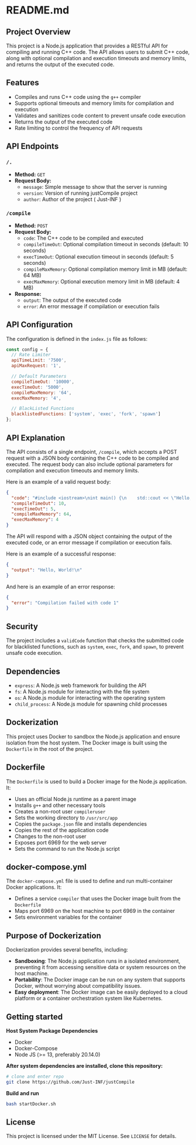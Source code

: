 **README.md**
================

**Project Overview**
-------------------

This project is a Node.js application that provides a RESTful API for compiling and running C++ code. The API allows users to submit C++ code, along with optional compilation and execution timeouts and memory limits, and returns the output of the executed code.

**Features**
------------

* Compiles and runs C++ code using the `g++` compiler
* Supports optional timeouts and memory limits for compilation and execution
* Validates and sanitizes code content to prevent unsafe code execution
* Returns the output of the executed code
* Rate limiting to control the frequency of API requests

**API Endpoints**
----------------

### `/.`

* **Method:** `GET`
* **Request Body:**
	+ `message`: Simple message to show that the server is running
	+ `version`: Version of running justCompile project
	+ `author`: Author of the project ( Just-INF )

### `/compile`

* **Method:** `POST`
* **Request Body:**
	+ `code`: The C++ code to be compiled and executed
	+ `compileTimeOut`: Optional compilation timeout in seconds (default: 10 seconds)
	+ `execTimeOut`: Optional execution timeout in seconds (default: 5 seconds)
	+ `compileMaxMemory`: Optional compilation memory limit in MB (default: 64 MB)
	+ `execMaxMemory`: Optional execution memory limit in MB (default: 4 MB)
* **Response:**
	+ `output`: The output of the executed code
	+ `error`: An error message if compilation or execution fails

**API Configuration**
-------------------
The configuration is defined in the `index.js` file as follows:
```js
const config = {
  // Rate Limiter
  apiTimeLimit: '7500',
  apiMaxRequest: '1',

  // Default Parameters
  compileTimeOut: '10000',
  execTimeOut: '5000',
  compileMaxMemory: '64',
  execMaxMemory: '4',

  // BlackListed Functions
  blacklistedFunctions: ['system', 'exec', 'fork', 'spawn']
};
```
**API Explanation**
-------------------

The API consists of a single endpoint, `/compile`, which accepts a POST request with a JSON body containing the C++ code to be compiled and executed. The request body can also include optional parameters for compilation and execution timeouts and memory limits.

Here is an example of a valid request body:
```json
{
  "code": "#include <iostream>\nint main() {\n    std::cout << \"Hello, World!\" << std::endl;\n    return 0;\n}",
  "compileTimeOut": 10,
  "execTimeOut": 5,
  "compileMaxMemory": 64,
  "execMaxMemory": 4
}
```
The API will respond with a JSON object containing the output of the executed code, or an error message if compilation or execution fails.

Here is an example of a successful response:
```json
{
  "output": "Hello, World!\n"
}
```
And here is an example of an error response:

```json
{
  "error": "Compilation failed with code 1"
}
```

**Security**
------------

The project includes a `validCode` function that checks the submitted code for blacklisted functions, such as `system`, `exec`, `fork`, and `spawn`, to prevent unsafe code execution.

**Dependencies**
---------------
* `express`: A Node.js web framework for building the API
* `fs`: A Node.js module for interacting with the file system
* `os`: A Node.js module for interacting with the operating system
* `child_process`: A Node.js module for spawning child processes

**Dockerization**
----------------

This project uses Docker to sandbox the Node.js application and ensure isolation from the host system. The Docker image is built using the `Dockerfile` in the root of the project.

**Dockerfile**
-------------

The `Dockerfile` is used to build a Docker image for the Node.js application. It:

* Uses an official Node.js runtime as a parent image
* Installs `g++` and other necessary tools
* Creates a non-root user `compileruser`
* Sets the working directory to `/usr/src/app`
* Copies the `package.json` file and installs dependencies
* Copies the rest of the application code
* Changes to the non-root user
* Exposes port 6969 for the web server
* Sets the command to run the Node.js script

**docker-compose.yml**
---------------------

The `docker-compose.yml` file is used to define and run multi-container Docker applications. It:

* Defines a service `compiler` that uses the Docker image built from the `Dockerfile`
* Maps port 6969 on the host machine to port 6969 in the container
* Sets environment variables for the container

**Purpose of Dockerization**
---------------------------

Dockerization provides several benefits, including:

* **Sandboxing**: The Node.js application runs in a isolated environment, preventing it from accessing sensitive data or system resources on the host machine.
* **Portability**: The Docker image can be run on any system that supports Docker, without worrying about compatibility issues.
* **Easy deployment**: The Docker image can be easily deployed to a cloud platform or a container orchestration system like Kubernetes.
  
**Getting started**
---------------------------
**Host System Package Dependencies**
* Docker
* Docker-Compose
* Node JS (>= 13, preferably 20.14.0)
  
**After system dependencies are installed, clone this repository:**
```bash
# clone and enter repo
git clone https://github.com/Just-INF/justCompile
```
**Build and run**
```bash
bash startDocker.sh
```

**License**
----------

This project is licensed under the MIT License. See `LICENSE` for details.
